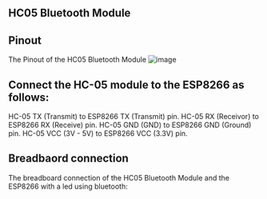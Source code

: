 ## HC05 Bluetooth Module 

## Pinout
The Pinout of the HC05 Bluetooth Module 
![image](https://github.com/MMemon2003/HealthProject2024/assets/146339735/b3d27681-8b2b-4d21-b2f1-11ff1d07f555)

## Connect the HC-05 module to the ESP8266 as follows:
HC-05 TX (Transmit) to ESP8266 TX (Transmit) pin.
HC-05 RX (Receivor) to ESP8266 RX (Receive) pin.
HC-05 GND (GND) to ESP8266 GND (Ground) pin.
HC-05 VCC (3V - 5V) to ESP8266 VCC (3.3V) pin.

## Breadbaord connection 
The breadboard connection of the HC05 Bluetooth Module and the ESP8266 with a led using bluetooth:

